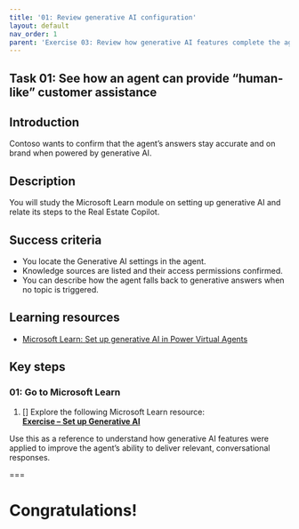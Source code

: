 ```yaml
---
title: '01: Review generative AI configuration'
layout: default
nav_order: 1
parent: 'Exercise 03: Review how generative AI features complete the agentic solution'
---
```


## Task 01: See how an agent can provide “human-like” customer assistance

## Introduction
Contoso wants to confirm that the agent’s answers stay accurate and on brand when powered by generative AI.

## Description
You will study the Microsoft Learn module on setting up generative AI and relate its steps to the Real Estate Copilot.
## Success criteria

 - You locate the Generative AI settings in the agent.
 - Knowledge sources are listed and their access permissions confirmed.
 - You can describe how the agent falls back to generative answers when no topic is triggered.

## Learning resources
- [Microsoft Learn: Set up generative AI in Power Virtual Agents](https://learn.microsoft.com/en-us/training/modules/set-up-generative-ai-power-virtual-agents/)

## Key steps

### 01: Go to Microsoft Learn

1. [] Explore the following Microsoft Learn resource:  
[**Exercise – Set up Generative AI**](https://learn.microsoft.com/en-us/training/modules/create-bots-power-virtual-agents-copilot/exercise-generative-ai)

Use this as a reference to understand how generative AI features were applied to improve the agent’s ability to deliver relevant, conversational responses.

<!-- !IMAGE[g2x9unbv.jpg](instructions294087/g2x9unbv.jpg) -->

===

# Congratulations! 
